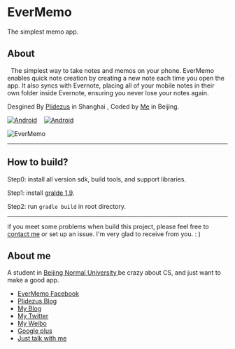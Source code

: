 EverMemo
========

The simplest memo app.

About
----------

&nbsp;&nbsp;The simplest way to take notes and memos on your phone. EverMemo enables quick note creation by 
creating a new note each time you open the app. It also syncs with Evernote, placing all of your mobile notes in their own folder inside Evernote, ensuring you never lose your notes again. 

Desgined By [Plidezus](http://www.plidezus.com/) in Shanghai , Coded by [Me](http://daimajia.com) in Beijing.

[![Android](http://mudlab9.com/static/image/btn_android.png)](https://play.google.com/store/apps/details?id=com.zhan_dui.evermemo) &nbsp;&nbsp;&nbsp;[![Android](http://mudlab9.com/static/image/btn_ios.png)](https://itunes.apple.com/app/evermemo-simple-memo-evernote/id677990993)

![EverMemo](http://ww2.sinaimg.cn/mw690/610dc034jw1ect83b4az8j20eq0hlwgb.jpg)

----------

How to build?
---------

Step0:	install all version sdk, build tools, and support libraries.

Step1:	install [gralde 1.9](http://www.gradle.org/downloads).

Step2:	run `gradle build` in root directory.

-------------

if you meet some problems when build this project, please feel free to [contact me](mailto:daimajia@gmail.com) or set up an issue. I'm very glad to receive from you. : )


About me
---------

A student in [Beijing Normal University](http://en.wikipedia.org/wiki/Beijing_Normal_University),be crazy about CS, and just want to make a good app. 

*	[EverMemo Facebook](https://www.facebook.com/evermemoapp)
*	[Plidezus Blog](http://www.plidezus.com/)
*	[My Blog](http://daimajia.com)
*	[My Twitter](https://twitter.com/daimajia)
*	[My Weibo](http://weibo.com/daimajia)
*	[Google plus](https://plus.google.com/)
*	[Just talk with me](mailto:daimajia@gmail.com)